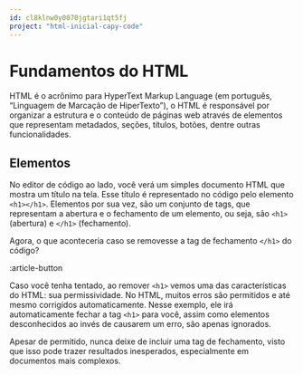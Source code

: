 ```yaml
---
id: cl8klnw0y0070jgtari1qt5fj
project: "html-inicial-capy-code"
---
```



# Fundamentos do HTML

HTML é o acrônimo para HyperText Markup Language (em português, “Linguagem de Marcação de HiperTexto”), o HTML é responsável por organizar a estrutura e o conteúdo de páginas web através de elementos que representam metadados, seções, títulos, botões, dentre outras funcionalidades.

## Elementos

No editor de código ao lado, você verá um simples documento HTML que mostra um título na tela. Esse título é representado no código pelo elemento `<h1></h1>`. Elementos por sua vez, são um conjunto de tags, que representam a abertura e o fechamento de um elemento, ou seja, são `<h1>` (abertura) e `</h1>` (fechamento).

Agora, o que aconteceria caso se removesse a tag de fechamento `</h1>` do código?

:article-button

Caso você tenha tentado, ao remover `<h1>` vemos uma das características do HTML: sua permissividade. No HTML, muitos erros são permitidos e até mesmo corrigidos automaticamente. Nesse exemplo, ele irá automaticamente fechar a tag `<h1>` para você, assim como elementos desconhecidos ao invés de causarem um erro, são apenas ignorados.

Apesar de permitido, nunca deixe de incluir uma tag de fechamento, visto que isso pode trazer resultados inesperados, especialmente em documentos mais complexos.